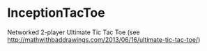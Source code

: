 InceptionTacToe
===============

Networked 2-player Ultimate Tic Tac Toe (see http://mathwithbaddrawings.com/2013/06/16/ultimate-tic-tac-toe/)
